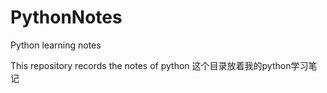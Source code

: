 # PythonNotes
Python learning notes


This repository records the notes of python
这个目录放着我的python学习笔记
